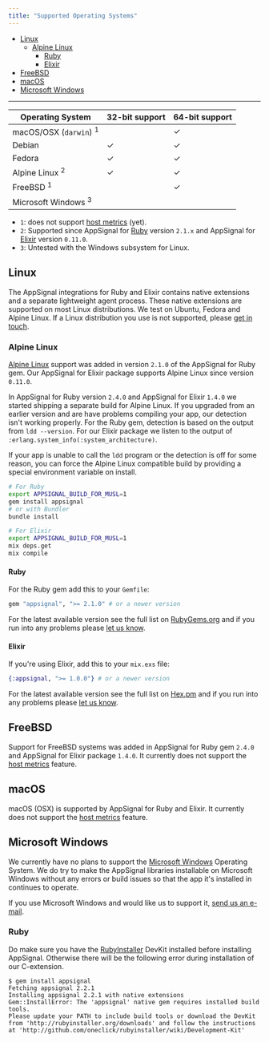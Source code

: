 ```yaml
---
title: "Supported Operating Systems"
---
```


- [Linux](#linux)
  - [Alpine Linux](#alpine-linux)
      - [Ruby](#alpine-linux-ruby)
      - [Elixir](#alpine-linux-elixir)
- [FreeBSD](#freebsd)
- [macOS](#macos)
- [Microsoft Windows](#microsoft-windows)

---

| Operating System                  | 32-bit support | 64-bit support |
| --------------------------------- | -------------- | -------------- |
| macOS/OSX (`darwin`) <sup>1</sup> |                | ✓              |
| Debian                            | ✓              | ✓              |
| Fedora                            | ✓              | ✓              |
| Alpine Linux <sup>2</sup>         | ✓              | ✓              |
| FreeBSD <sup>1</sup>              |                | ✓              |
| Microsoft Windows <sup>3</sup>    |                |                |

- `1`: does not support [host metrics][host-metrics] (yet).
- `2`: Supported since AppSignal for [Ruby](/ruby) version `2.1.x` and AppSignal for [Elixir](/elixir) version `0.11.0`.
- `3`: Untested with the Windows subsystem for Linux.

## Linux

The AppSignal integrations for Ruby and Elixir contains native extensions and a separate lightweight agent process. These native extensions are supported on most Linux distributions. We test on Ubuntu, Fedora and Alpine Linux. If a Linux distribution you use is not supported, please [get in touch](mailto:support@appsignal.com).

### Alpine Linux

[Alpine Linux] support was added in version `2.1.0` of the AppSignal for Ruby gem. Our AppSignal for Elixir package supports Alpine Linux since version `0.11.0`.

In AppSignal for Ruby version `2.4.0` and AppSignal for Elixir `1.4.0` we started shipping a separate build for Alpine Linux. If you upgraded from an earlier version and are have problems compiling your app, our detection isn't working properly. For the Ruby gem, detection is based on the output from `ldd --version`. For our Elixir package we listen to the output of `:erlang.system_info(:system_architecture)`.

If your app is unable to call the `ldd` program or the detection is off for some reason, you can force the Alpine Linux compatible build by providing a special environment variable on install.

```sh
# For Ruby
export APPSIGNAL_BUILD_FOR_MUSL=1
gem install appsignal
# or with Bundler
bundle install

# For Elixir
export APPSIGNAL_BUILD_FOR_MUSL=1
mix deps.get
mix compile
```

#### Ruby

For the Ruby gem add this to your `Gemfile`:

```ruby
gem "appsignal", ">= 2.1.0" # or a newer version
```

For the latest available version see the full list on [RubyGems.org](https://rubygems.org/gems/appsignal/versions) and if you run into any problems please [let us know](mailto:support@appsignal.com).

#### Elixir

If you're using Elixir, add this to your `mix.exs` file:

```elixir
{:appsignal, ">= 1.0.0"} # or a newer version
```

For the latest available version see the full list on [Hex.pm](https://hex.pm/packages/appsignal) and if you run into any problems please [let us know](mailto:support@appsignal.com).

## FreeBSD

Support for FreeBSD systems was added in AppSignal for Ruby gem `2.4.0` and AppSignal for Elixir package `1.4.0`. It currently does not support the [host metrics][host-metrics] feature.

## macOS

macOS (OSX) is supported by AppSignal for Ruby and Elixir. It currently does not support the [host metrics][host-metrics] feature.

## Microsoft Windows

We currently have no plans to support the [Microsoft Windows](https://www.microsoft.com/en-us/windows/) Operating System. We do try to make the AppSignal libraries installable on Microsoft Windows without any errors or build issues so that the app it's installed in continues to operate.

If you use Microsoft Windows and would like us to support it, [send us an e-mail](mailto:support@appsignal.com).

### Ruby

Do make sure you have the [RubyInstaller](https://rubyinstaller.org/) DevKit installed before installing AppSignal. Otherwise there will be the following error during installation of our C-extension.

```
$ gem install appsignal
Fetching appsignal 2.2.1
Installing appsignal 2.2.1 with native extensions
Gem::InstallError: The 'appsignal' native gem requires installed build tools.
Please update your PATH to include build tools or download the DevKit
from 'http://rubyinstaller.org/downloads' and follow the instructions
at 'http://github.com/oneclick/rubyinstaller/wiki/Development-Kit'
```

[Alpine Linux]: https://alpinelinux.org/
[musl]: https://www.musl-libc.org/
[Rust]: https://www.rust-lang.org/en-US/
[host-metrics]: /metrics/host.html

